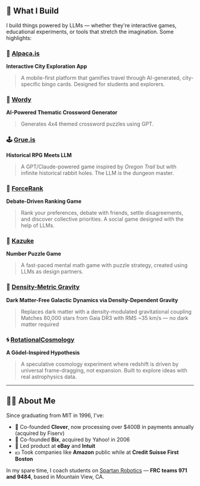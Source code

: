 
## 🔧 What I Build

I build things powered by LLMs — whether they're interactive games, educational experiments, or tools that stretch the imagination. Some highlights:

### 🦙 [Alpaca.is](https://github.com/lrspeiser/Alpaca.is)  
**Interactive City Exploration App**  
> A mobile-first platform that gamifies travel through AI-generated, city-specific bingo cards. Designed for students and explorers.

### 🧠 [Wordy](https://github.com/lrspeiser/Wordy)  
**AI-Powered Thematic Crossword Generator**  
> Generates 4x4 themed crossword puzzles using GPT.

### 🕹 [Grue.is](https://github.com/lrspeiser/Grue.is)  
**Historical RPG Meets LLM**  
> A GPT/Claude-powered game inspired by *Oregon Trail* but with infinite historical rabbit holes. The LLM *is* the dungeon master.

### 🎯 [ForceRank](https://github.com/lrspeiser/ForceRank)  
**Debate-Driven Ranking Game**  
> Rank your preferences, debate with friends, settle disagreements, and discover collective priorities. A social game designed with the help of LLMs.

### 🧩 [Kazuke](https://github.com/lrspeiser/Kazuke)  
**Number Puzzle Game**  
> A fast-paced mental math game with puzzle strategy, created using LLMs as design partners.

### 🌌 [Density-Metric Gravity](https://github.com/lrspeiser/DensityDependentMetricModel)
**Dark Matter-Free Galactic Dynamics via Density-Dependent Gravity**
> Replaces dark matter with a density-modulated gravitational coupling
> Matches 80,000 stars from Gaia DR3 with RMS ~35 km/s — no dark matter required

### 🌀 [RotationalCosmology](https://github.com/lrspeiser/RotationalCosmology)  
**A Gödel-Inspired Hypothesis**  
> A speculative cosmology experiment where redshift is driven by universal frame-dragging, not expansion. Built to explore ideas with real astrophysics data.

---

## 👨‍💼 About Me

Since graduating from MIT in 1996, I've:
- 🚀 Co-founded **Clover**, now processing over $400B in payments annually (acquired by Fiserv)
- 💼 Co-founded **Bix**, acquired by Yahoo! in 2006
- 🛒 Led product at **eBay** and **Intuit**
- 💵 Took companies like **Amazon** public while at **Credit Suisse First Boston**

In my spare time, I coach students on [Spartan Robotics](https://www.frc971.org/) — **FRC teams 971 and 9484**, based in Mountain View, CA.


